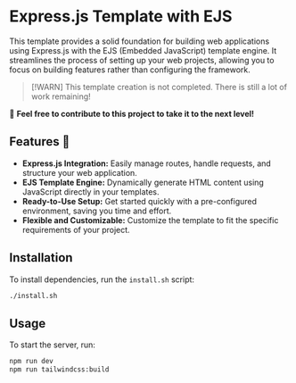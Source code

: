 # Express.js Template with EJS

This template provides a solid foundation for building web applications using Express.js with the EJS (Embedded JavaScript) template engine. It streamlines the process of setting up your web projects, allowing you to focus on building features rather than configuring the framework.

> [!WARN]
> This template creation is not completed. There is still a lot of work remaining!

📍 **Feel free to contribute to this project to take it to the next level!**


## Features 🎉
- **Express.js Integration:** Easily manage routes, handle requests, and structure your web application.
- **EJS Template Engine:** Dynamically generate HTML content using JavaScript directly in your templates.
- **Ready-to-Use Setup:** Get started quickly with a pre-configured environment, saving you time and effort.
- **Flexible and Customizable:** Customize the template to fit the specific requirements of your project.

## Installation
To install dependencies, run the `install.sh` script:
```bash
./install.sh
```

## Usage
To start the server, run:
```bash
npm run dev
npm run tailwindcss:build
```
